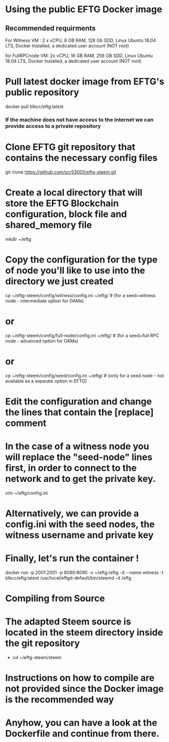 Using the public EFTG Docker image
==================================
 ## Recommended requirments 
  For Witness VM : 2 x vCPU, 8 GB RAM, 128 Gb SDD, Linux Ubuntu 18.04 LTS, Docker Installed, a dedicated user account (NOT root)
  
  for FullRPCnode VM: 2x vCPU, 16 GB RAM, 256 GB SDD, Linux Ubuntu 18.04 LTS, Docker Installed, a dedicated user account (NOT root) 
 
 # Pull latest docker image from EFTG's public repository
  docker pull blkcc/eftg:latest
 ### If the machine does not have access to the internet we can provide access to a private repository

 # Clone EFTG git repository that contains the necessary config files
 git clone https://github.com/scr53005/eftg-steem.git

 # Create a local directory that will store the EFTG Blockchain configuration, block file and shared_memory file
 mkdir ~/eftg

 # Copy the configuration for the type of node you'll like to use into the directory we just created
 cp ~/eftg-steem/config/witness/config.ini ~/eftg/ # (for a seed+witness node - intermediate option for OAMs)
 # or
 cp ~/eftg-steem/config/full-node/config.ini ~/eftg/ # (for a seed+full RPC node - advanced option for OAMs)
 # or
 cp ~/eftg-steem/config/seed/config.ini ~/eftg/ # (only for a seed node - not available as a separate option in EFTG)
 
 # Edit the configuration and change the lines that contain the [replace] comment
 # In the case of a witness node you will replace the "seed-node" lines first, in order to connect to the network and to get the private key. 
 
vim ~/eftg/config.ini



 # Alternatively, we can provide a config.ini with the seed nodes, the witness username and private key

 # Finally, let's run the container !
 docker run -p 2001:2001 -p 8090:8090 -v ~/eftg:/eftg -d --name witness -t blkcc/eftg:latest /usr/local/eftgd-default/bin/steemd -d /eftg

Compiling from Source
=====================

  # The adapted Steem source is located in the steem directory inside the git repository
  - cd ~/eftg-steem/steem

  # Instructions on how to compile are not provided since the Docker image is the recommended way
  # Anyhow, you can have a look at the Dockerfile and continue from there.  
